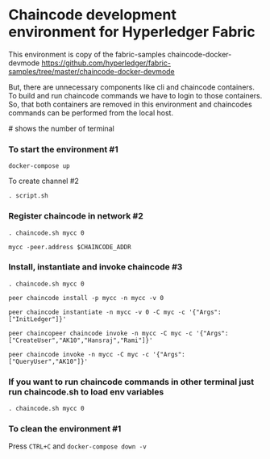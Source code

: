 # Chaincode development environment for Hyperledger Fabric

This environment is copy of the fabric-samples chaincode-docker-devmode
https://github.com/hyperledger/fabric-samples/tree/master/chaincode-docker-devmode

But, there are unnecessary components like cli and chaincode containers. To build and run chaincode commands we have to login to those containers. So, that both containers are removed in this environment and chaincodes commands can be performed from the local host.

\# shows the number of terminal  

### To start the environment #1 

` docker-compose up ` 

To create channel #2

` . script.sh  `

### Register chaincode in network #2

` . chaincode.sh mycc 0 `

` mycc -peer.address $CHAINCODE_ADDR `

### Install, instantiate and invoke chaincode #3

` . chaincode.sh mycc 0 ` 

` peer chaincode install -p mycc -n mycc -v 0 `

` peer chaincode instantiate -n mycc -v 0 -C myc -c '{"Args":["InitLedger"]}' `

` peer chaincopeer chaincode invoke -n mycc -C myc -c '{"Args":["CreateUser","AK10","Hansraj","Rami"]}' `

` peer chaincode invoke -n mycc -C myc -c '{"Args":["QueryUser","AK10"]}' `

### If you want to run chaincode commands in other terminal just run chaincode.sh to load env variables

` . chaincode.sh mycc 0 ` 

### To clean the environment #1

Press  `CTRL+C` and  `docker-compose down -v`


